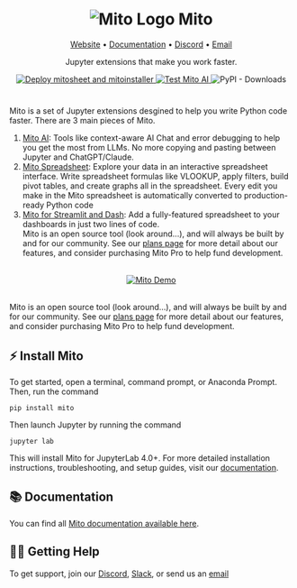 <h1 align="center">
  <img src="https://www.trymito.io/_next/image?url=%2FMito.svg&w=128&q=75" alt="Mito Logo">
  Mito
</h1>
<p align="center">
  <a href="https://www.trymito.io">Website</a> &bull; <a href="https://docs.trymito.io">Documentation</a> &bull; <a href="https://discord.gg/XdJSZyejJU">Discord</a> &bull; <a href="mailto:founders@sagacollab.com">Email</a>
</p>
<p align="center">
  Jupyter extensions that make you work faster. 
</p>
<p align="center">
  <a href="https://github.com/mito-ds/monorepo/actions/workflows/deploy-mitosheet-mitoinstaller.yml">
    <img src="https://github.com/mito-ds/monorepo/actions/workflows/deploy-mitosheet-mitoinstaller.yml/badge.svg" alt="Deploy mitosheet and mitoinstaller">
  </a>
  <a href="https://github.com/mito-ds/monorepo/actions/workflows/test-mito-ai.yml">
    <img src="https://github.com/mito-ds/monorepo/actions/workflows/test-mito-ai.yml/badge.svg" alt="Test Mito AI">
  </a>
  <img src="https://img.shields.io/pypi/dm/mitosheet" alt="PyPI - Downloads">
</p>

<h1></h1>


Mito is a set of Jupyter extensions desgined to help you write Python code faster. There are 3 main pieces of Mito. 
1. [Mito AI](https://docs.trymito.io/mito-ai/data-copilot): Tools like context-aware AI Chat and error debugging to help you get the most from LLMs. No more copying and pasting between Jupyter and ChatGPT/Claude. 
2. [Mito Spreadsheet](https://docs.trymito.io/how-to/importing-data-to-mito/importing-csv-files): Explore your data in an interactive spreadsheet interface. Write spreadsheet formulas like VLOOKUP, apply filters, build pivot tables, and create graphs all in the spreadsheet.  Every edit you make in the Mito spreadsheet is automatically converted to production-ready Python code
3. [Mito for Streamlit and Dash](https://docs.trymito.io/mito-for-streamlit/getting-started-with-mito-for-streamlit): Add a fully-featured spreadsheet to your dashboards in just two lines of code.  
Mito is an open source tool (look around...), and will always be built by and for our community. See our [plans page](https://www.trymito.io/plans) for more detail about our features, and consider purchasing Mito Pro to help fund development.

<br>

<div align="center">
  <a href="https://www.loom.com/share/3b6af8fd9bda4559918105424222b65c" target="_blank" rel="noopener">
    <img src="https://github.com/user-attachments/assets/2a02f9c0-fa4c-4b51-938b-55ce5fc95287" alt="Mito Demo">
  </a>
</div>

<br>

Mito is an open source tool (look around...), and will always be built by and for our community. See our [plans page](https://www.trymito.io/plans) for more detail about our features, and consider purchasing Mito Pro to help fund development.

## ⚡️ Install Mito
To get started, open a terminal, command prompt, or Anaconda Prompt. Then, run the command
```
pip install mito
```
Then launch Jupyter by running the command
```
jupyter lab
```
This will install Mito for JupyterLab 4.0+. For more detailed installation instructions, troubleshooting, and setup guides, visit our [documentation](https://docs.trymito.io/getting-started/installing-mito).

## 📚 Documentation
You can find all [Mito documentation available here](https://docs.trymito.io).

## ✋🏾 Getting Help
To get support, join our [Discord](https://discord.com/invite/XdJSZyejJU), [Slack](https://join.slack.com/t/trymito/shared_invite/zt-1h6t163v7-xLPudO7pjQNKccXz7h7GSg), or send us an [email](mailto:founders@sagacollab.com)
